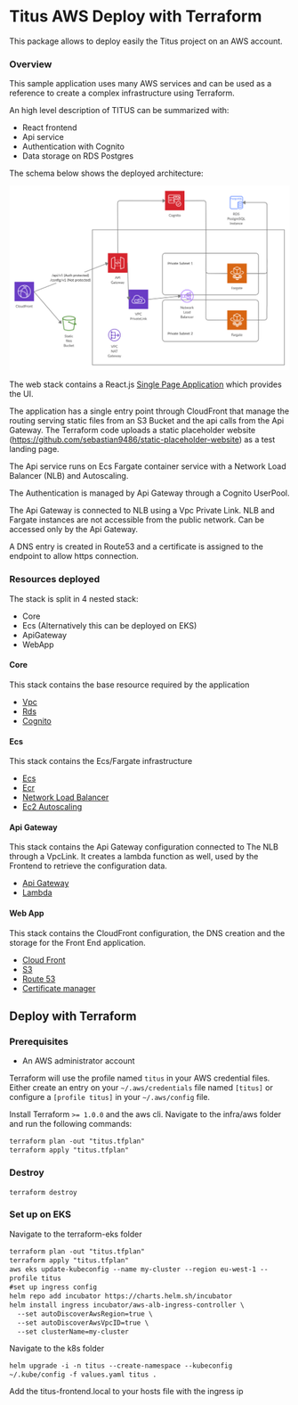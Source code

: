 # Titus AWS Deploy with Terraform

This package allows to deploy easily the Titus project on an AWS account.


### Overview
This sample application uses many AWS services and can be used as a reference to create a complex infrastructure using Terraform.

An high level description of TITUS can be summarized with:

- React frontend
- Api service
- Authentication with Cognito
- Data storage on RDS Postgres

The schema below shows the deployed architecture:

![titus infrastructure](./infra.png#hla)

The web stack contains a React.js [Single Page Application](https://en.wikipedia.org/wiki/Single-page_application) which provides the UI.

The application has a single entry point through CloudFront that manage the routing serving static files from an S3 Bucket and the api calls from the Api Gateway. The Terraform code uploads a static placeholder website (https://github.com/sebastian9486/static-placeholder-website) as a test landing page.

The Api service runs on Ecs Fargate container service with a Network Load Balancer (NLB) and Autoscaling.

The Authentication is managed by Api Gateway through a Cognito UserPool. 

The Api Gateway is connected to NLB using a Vpc Private Link. 
NLB and Fargate instances are not accessible from the public network. Can be accessed only by the Api Gateway.

A DNS entry is created in Route53 and a certificate is assigned to the endpoint to allow https connection.

### Resources deployed

The stack is split in 4 nested stack:

- Core
- Ecs (Alternatively this can be deployed on EKS)
- ApiGateway
- WebApp

#### Core
This stack contains the base resource required by the application

- [Vpc](https://docs.aws.amazon.com/vpc)
- [Rds](https://docs.aws.amazon.com/rds)
- [Cognito](https://docs.aws.amazon.com/cognito/)

#### Ecs
This stack contains the Ecs/Fargate infrastructure

- [Ecs](https://docs.aws.amazon.com/ecs/)
- [Ecr](https://docs.aws.amazon.com/ecr/)
- [Network Load Balancer](https://docs.aws.amazon.com/elasticloadbalancing)
- [Ec2 Autoscaling](https://docs.aws.amazon.com/autoscaling/)

#### Api Gateway
This stack contains the Api Gateway configuration connected to The NLB through a VpcLink. It creates a lambda function as well, used by the Frontend to retrieve the configuration data. 

- [Api Gateway](https://docs.aws.amazon.com/apigateway)
- [Lambda](https://docs.aws.amazon.com/lambda)

#### Web App
This stack contains the CloudFront configuration, the DNS creation and the storage for the Front End application. 

- [Cloud Front](https://docs.aws.amazon.com/cloudfront)
- [S3](https://docs.aws.amazon.com/s3)
- [Route 53](https://docs.aws.amazon.com/route53)
- [Certificate manager](https://docs.aws.amazon.com/acm)

## Deploy with Terraform

### Prerequisites

- An AWS administrator account

Terraform will use the profile named `titus` in your AWS credential files. Either create an entry on your `~/.aws/credentials` file named `[titus]` or configure a `[profile titus]` in your `~/.aws/config` file.

Install Terraform `>= 1.0.0` and the aws cli. Navigate to the infra/aws folder and run the following commands:

```
terraform plan -out "titus.tfplan"
terraform apply "titus.tfplan"
```

### Destroy

```
terraform destroy
```
### Set up on EKS

Navigate to the terraform-eks folder
```
terraform plan -out "titus.tfplan"
terraform apply "titus.tfplan"
aws eks update-kubeconfig --name my-cluster --region eu-west-1 --profile titus
#set up ingress config
helm repo add incubator https://charts.helm.sh/incubator
helm install ingress incubator/aws-alb-ingress-controller \
  --set autoDiscoverAwsRegion=true \
  --set autoDiscoverAwsVpcID=true \
  --set clusterName=my-cluster
```
Navigate to the k8s folder
```
helm upgrade -i -n titus --create-namespace --kubeconfig ~/.kube/config -f values.yaml titus .
```
Add the titus-frontend.local to your hosts file with the ingress ip
